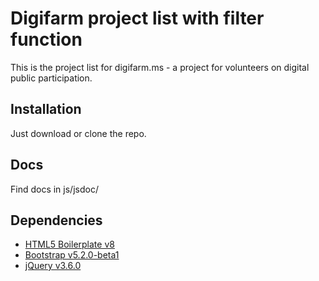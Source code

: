 # Digifarm project list with filter function

This is the project list for digifarm.ms - a project for volunteers on digital public participation.

## Installation

Just download or clone the repo.

## Docs

Find docs in js/jsdoc/

## Dependencies

- [HTML5 Boilerplate v8](https://html5boilerplate.com/)
- [Bootstrap v5.2.0-beta1](https://getbootstrap.com/)
- [jQuery v3.6.0](https://jquery.com)